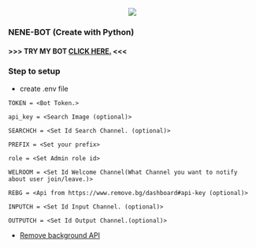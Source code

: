 <p align="center">
    <a href="https://discord.com/invite/cF4W869vgJ" alt="Discord" title="My-server">
        <img src="https://img.shields.io/discord/864742131209076776?color=7289DA&logo=discord&logoColor=white&style=for-the-badge"/>
    </a>
</p>

### NENE-BOT (Create with Python)
#### >>> TRY MY BOT [CLICK HERE.](https://discord.com/invite/cF4W869vgJ) <<<
### Step to setup
- create .env file
```.env
TOKEN = <Bot Token.>

api_key = <Search Image (optional)> 

SEARCHCH = <Set Id Search Channel. (optional)>

PREFIX = <Set your prefix>

role = <Set Admin role id>

WELROOM = <Set Id Welcome Channel(What Channel you want to notify about user join/leave.)>

REBG = <Api from https://www.remove.bg/dashboard#api-key (optional)>

INPUTCH = <Set Id Input Channel. (optional)> 

OUTPUTCH = <Set Id Output Channel.(optional)>

```
- [Remove background API](https://www.remove.bg/dashboard#api-key)


